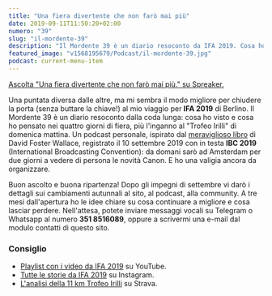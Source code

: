 ```yaml
---
title: "Una fiera divertente che non farò mai più"
date: 2019-09-11T11:50:20+02:00
numero: "39"
slug: "il-mordente-39"
description: "Il Mordente 39 è un diario resoconto da IFA 2019. Cosa ho visto e cosa ho pensato alla fiera di Berlino. Registrato da Riccardo Palombo."
featured_image: "v1568195679/Podcast/il-mordente-39.jpg"
podcast: current-menu-item
---
```


<a class="spreaker-player" href="https://www.spreaker.com/episode/19066264" data-resource="episode_id=19066264" data-width="100%" data-height="200px" data-theme="light" data-playlist="false" data-playlist-continuous="false" data-autoplay="false" data-live-autoplay="false" data-chapters-image="true" data-episode-image-position="right" data-hide-logo="false" data-hide-likes="false" data-hide-comments="false" data-hide-sharing="false" data-hide-download="true">Ascolta "Una fiera divertente che non farò mai più." su Spreaker.</a>

Una puntata diversa dalle altre, ma mi sembra il modo migliore per chiudere la porta (senza buttare la chiave!) al mio viaggio per <strong>IFA 2019</strong> di Berlino. Il Mordente 39 è un diario resoconto dalla coda lunga: cosa ho visto e cosa ho pensato nei quattro giorni di fiera, più l'inganno al "Trofeo Irilli" di domenica mattina. Un podcast personale, ispirato dal <a href="https://amzn.to/2HV1rwj" target="_blank" rel="nofollow" title="Una cosa divertente che non farò mai più">meraviglioso libro</a> di David Foster Wallace, registrato il 10 settembre 2019 con in testa <strong>IBC 2019</strong> (International Broadcasting Convention): da domani sarò ad Amsterdam per due giorni a vedere di persona le novità Canon. E ho una valigia ancora da organizzare.

Buon ascolto e buona ripartenza! Dopo gli impegni di settembre vi darò i dettagli sui cambiamenti autunnali al sito, al podcast, alla community. A tre mesi dall'apertura ho le idee chiare su cosa continuare a migliore e cosa lasciar perdere. Nell'attesa, potete inviare messaggi vocali su Telegram o Whatsapp al numero <strong>351 8516089</strong>, oppure a scrivermi una e-mail dal modulo contatti di questo sito.

### Consiglio
<ul>
<li><a href="https://www.youtube.com/playlist?list=PLa8TIOOoI_mzHaLCof4XEts7FyDNP85v8" target="_blank" rel="nofollow" title="Tutti i video da IFA 2019">Playlist con i video da IFA 2019</a> su YouTube.</li>
<li><a href="https://www.instagram.com/s/aGlnaGxpZ2h0OjE3OTU5NDUzNzU5MjkyNjg3?igshid=1p0eichaclv7o&story_media_id=2125432112873202838" target="_blank" rel="nofollow" title="Tutte le storie Instagram da IFA 2019">Tutte le storie da IFA 2019</a> su Instagram.</li>
<li><a href="https://www.strava.com/activities/2689638487" target="_blank" rel="nofollow" title="Analisi Trofeo Irilli di Riccardo Palombo">L'analisi della 11 km Trofeo Irilli</a> su Strava.</li>
</ul>